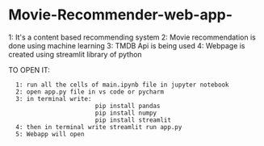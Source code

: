# Movie-Recommender-web-app-

1: It's a content based recommending system 
2: Movie recommendation is done using machine learning 
3: TMDB Api is being used 
4: Webpage is created using streamlit library of python

TO OPEN IT:
      
      1: run all the cells of main.ipynb file in jupyter notebook
      2: open app.py file in vs code or pycharm
      3: in terminal write: 
                            pip install pandas
                            pip install numpy
                            pip install streamlit
      4: then in terminal write streamlit run app.py
      5: Webapp will open
                            
 
     
